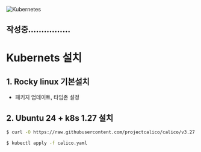 ![Kubernetes](https://github.com/user-attachments/assets/3ec2d35d-184a-480a-878f-1f89f9547880)


## 작성중................


# Kubernets 설치

## 1. Rocky linux 기본설치
 - 패키지 업데이트, 타임존 설정

## 2. Ubuntu 24 + k8s 1.27 설치
```bash
$ curl -O https://raw.githubusercontent.com/projectcalico/calico/v3.27.3/manifests/calico.yaml

$ kubectl apply -f calico.yaml
```